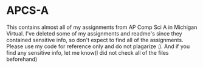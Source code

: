 # APCS-A
This contains almost all of my assignments from AP Comp Sci A in Michigan Virtual.
I've deleted some of my assignments and readme's since they contained sensitive info, so don't expect to find all of the assignments.
Please use my code for reference only and do not plagarize :).
And if you find any sensitive info, let me know(I did not check all of the files beforehand)
